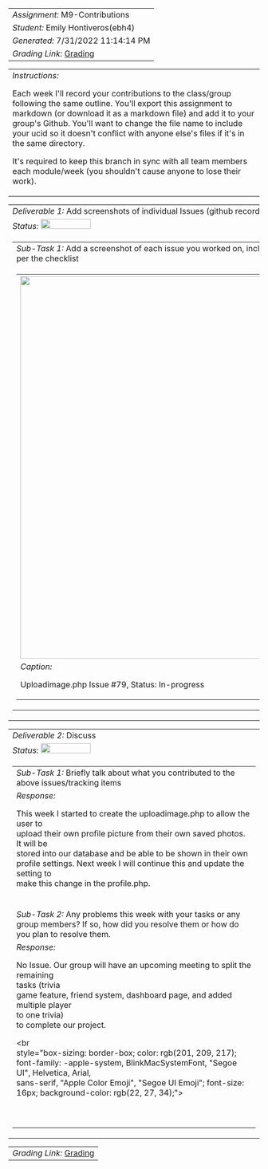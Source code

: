 <table><tr><td> <em>Assignment: </em> M9-Contributions</td></tr>
<tr><td> <em>Student: </em> Emily Hontiveros(ebh4)</td></tr>
<tr><td> <em>Generated: </em> 7/31/2022 11:14:14 PM</td></tr>
<tr><td> <em>Grading Link: </em> <a rel="noreferrer noopener" href="https://learn.ethereallab.app/homework/IT490-450-M22/m9-contributions/grade/ebh4" target="_blank">Grading</a></td></tr></table>
<table><tr><td> <em>Instructions: </em> <p>Each week I&#39;ll record your contributions to the class/group following the same outline.
You&#39;ll export this assignment to markdown (or download it as a markdown file) and add it to your group&#39;s Github.
You&#39;ll want to change the file name to include your ucid so it doesn&#39;t conflict with anyone else&#39;s files if it&#39;s in the same directory.</p>
<p>It&#39;s required to keep this branch in sync with all team members each module/week (you shouldn&#39;t cause anyone to lose their work).
 </p>
</td></tr></table>
<table><tr><td> <em>Deliverable 1: </em> Add screenshots of individual Issues (github recorded topics) that you worked on this week </td></tr><tr><td><em>Status: </em> <img width="100" height="20" src="http://via.placeholder.com/400x120/009955/fff?text=Complete"></td></tr>
<tr><td><table><tr><td> <em>Sub-Task 1: </em> Add a screenshot of each issue you worked on, include the link, and the status of the issue per the checklist</td></tr>
<tr><td><table><tr><td><img width="768px" src="https://user-images.githubusercontent.com/72458226/182064688-5603d18c-1dd8-497e-be24-52d08c8e9315.png"/></td></tr>
<tr><td> <em>Caption:</em> <p>Uploadimage.php Issue #79, Status: In-progress<br></p>
</td></tr>
</table></td></tr>
</table></td></tr>
<table><tr><td> <em>Deliverable 2: </em> Discuss </td></tr><tr><td><em>Status: </em> <img width="100" height="20" src="http://via.placeholder.com/400x120/009955/fff?text=Complete"></td></tr>
<tr><td><table><tr><td> <em>Sub-Task 1: </em> Briefly talk about what you contributed to the above issues/tracking items</td></tr>
<tr><td> <em>Response:</em> <p>This week I started to create the uploadimage.php to allow the user to<br>upload their own profile picture from their own saved photos. It will be<br>stored into our database and be able to be shown in their own<br>profile settings. Next week I will continue this and update the setting to<br>make this change in the profile.php.<br></p><br></td></tr>
<tr><td> <em>Sub-Task 2: </em> Any problems this week with your tasks or any group members? If so, how did you resolve them or how do you plan to resolve them.</td></tr>
<tr><td> <em>Response:</em> <p>No Issue. Our group will have an upcoming meeting to split the remaining<br>tasks (trivia<br style="box-sizing: border-box;">game feature, friend system, dashboard page, and added multiple player<br>to one trivia)<br style="box-sizing: border-box;">to complete our project.<br style="box-sizing: border-box;"><div dir="auto" style="box-sizing: border-box;">&lt;br<br>style=&quot;box-sizing: border-box; color: rgb(201, 209, 217); font-family: -apple-system, BlinkMacSystemFont, &quot;Segoe UI&quot;, Helvetica, Arial,<br>sans-serif, &quot;Apple Color Emoji&quot;, &quot;Segoe UI Emoji&quot;; font-size: 16px; background-color: rgb(22, 27, 34);&quot;&gt;</div><br></p><br></td></tr>
</table></td></tr>
<table><tr><td><em>Grading Link: </em><a rel="noreferrer noopener" href="https://learn.ethereallab.app/homework/IT490-450-M22/m9-contributions/grade/ebh4" target="_blank">Grading</a></td></tr></table>